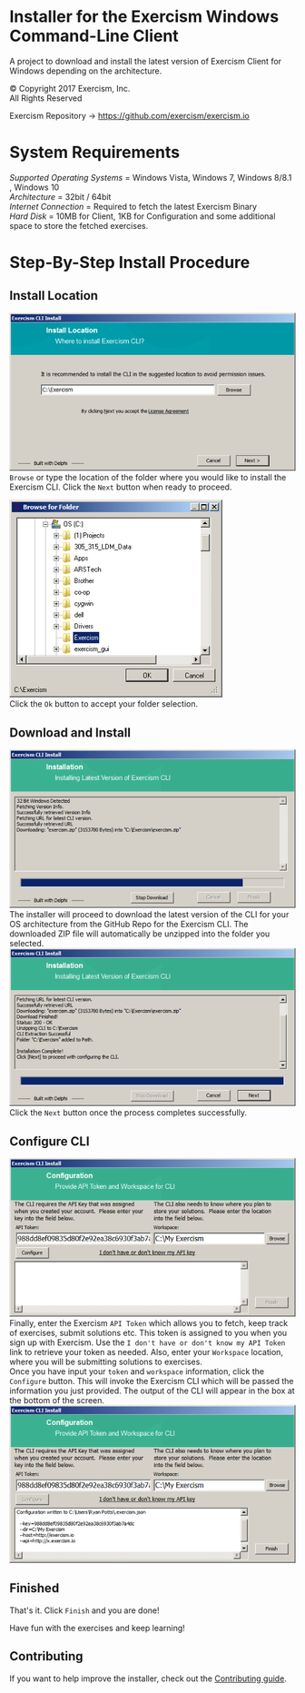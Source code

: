 # Installer for the Exercism Windows Command-Line Client
A project to download and install the latest version of Exercism Client for Windows depending on the architecture.

© Copyright 2017 Exercism, Inc.  
All Rights Reserved  

Exercism Repository -> https://github.com/exercism/exercism.io

# System Requirements  
  *Supported Operating Systems* = Windows Vista, Windows 7, Windows 8/8.1 , Windows 10  
  *Architecture* = 32bit / 64bit  
  *Internet Connection* = Required to fetch the latest Exercism Binary  
  *Hard Disk* = 10MB for Client, 1KB for Configuration and some additional space to store the fetched exercises.  
    
    
    


# Step-By-Step Install Procedure    
## Install Location  
 ![Install Location](img/installLocation.png)  
 `Browse` or type the location of the folder where you would like to install the Exercism CLI.  Click the `Next` button when ready to proceed.  
 
 
 ![browse](img/browse.png)  
Click the `Ok` button to accept your folder selection.

## Download and Install  
 ![Client Download Form](img/install.png)  
 The installer will proceed to download the latest version of the CLI for your OS architecture from the GitHub Repo for the Exercism CLI.  The downloaded ZIP file will automatically be unzipped into the folder you selected.  
 ![download success](img/installFinish.png)  
 Click the `Next` button once the process completes successfully.  
 
## Configure CLI  
 ![Configure api token](img/configure.png)  
 Finally, enter the Exercism `API Token` which allows you to fetch, keep track of exercises, submit solutions etc.  This token is assigned to you when you sign up with Exercism.  Use the `I don't have or don't know my API Token` link to retrieve your token as needed.  Also, enter your `Workspace` location, where you will be submitting solutions to exercises.  
 Once you have input your `token` and `workspace` information, click the `Configure` button.  This will invoke the Exercism CLI which will be passed the information you just provided.  The output of the CLI will appear in the box at the bottom of the screen.  
 ![finished](img/configureFinish.png)
 
## Finished  
That's it. Click `Finish` and you are done!
   
  
  
Have fun with the exercises and keep learning!


## Contributing

If you want to help improve the installer, check out the [Contributing guide](CONTRIBUTING.md).

